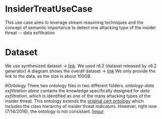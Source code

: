 # InsiderTreatUseCase
This use case aims to leverage stream reasoning techniques and the concept of semantic importance to detect one attacking type of the insider threat -- data exfiltration

# Dataset
We use synthesized dataset -> [link](https://www.cert.org/insider-threat/tools/).
We used r6.2 (dataset released by v6.2 generator)
A diagram shows the overall dataset -> [link](https://www.dropbox.com/s/95615yuownzztvi/insider%20threat%20data%20diagram.png?dl=0)
We only provide the link to the data, as the size is about 100GB.

#Ontology
There two ontology files in two different folders. 
*ontology-data exfiltration alone* contains the knowledge specifically designed for *data exfiltration*, which is identified as one of the many attacking types of the insider threat. This ontology extends the [original cert ontology](http://resources.sei.cmu.edu/library/asset-view.cfm?assetID=454613) which includes the class hierarchy of insider threat indicators. However, right now (7/14/2016), the ontology is not consistant. 
[Imgur](http://i.imgur.com/RI3nffZ.png)